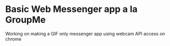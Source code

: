 # Basic Web Messenger app a la GroupMe
Working on making a GIF only messenger app using webcam API access on chrome
